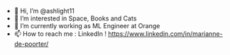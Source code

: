 - 👋 Hi, I’m @ashlight11
- 👀 I’m interested in Space, Books and Cats
- 🌱 I’m currently working as ML Engineer at Orange
- 📫 How to reach me : LinkedIn ! https://www.linkedin.com/in/marianne-de-poorter/ 

<!---
ashlight11/ashlight11 is a ✨ special ✨ repository because its `README.md` (this file) appears on your GitHub profile.
You can click the Preview link to take a look at your changes.
--->
